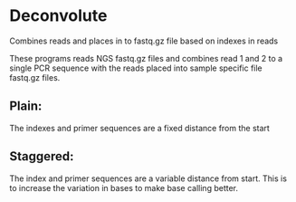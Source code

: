 # Deconvolute
Combines reads and places in to fastq.gz file based on indexes in reads

These programs reads NGS fastq.gz files and combines read 1 and 2 to a single PCR sequence with the reads placed into sample specific file fastq.gz files.

## Plain:
The indexes and primer sequences are a fixed distance from the start

## Staggered:
The index and primer sequences are a variable distance from start. This is to increase the variation in bases to make base calling better.
